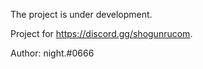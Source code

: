The project is under development.


Project for https://discord.gg/shogunrucom.

Author: night.#0666

